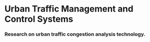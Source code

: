 # Urban Traffic Management and Control Systems

### Research on urban traffic congestion analysis technology.
